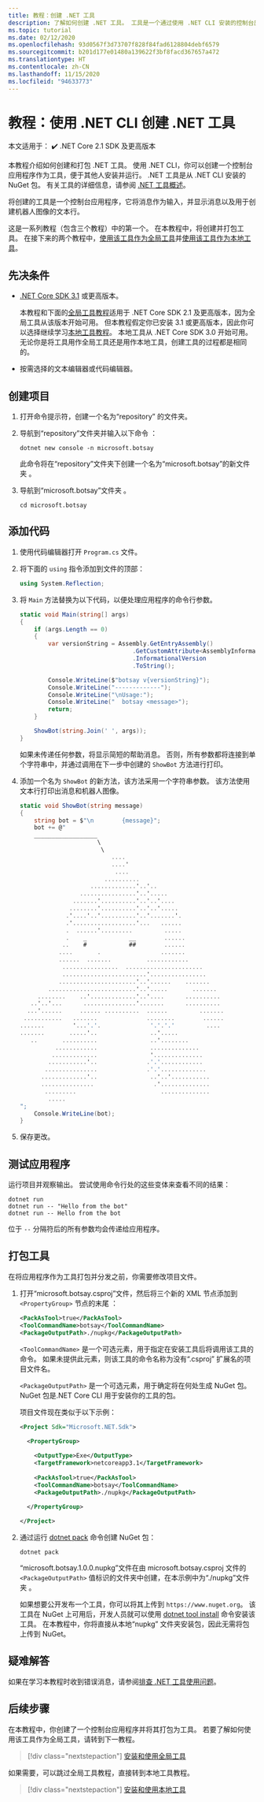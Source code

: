 ```yaml
---
title: 教程：创建 .NET 工具
description: 了解如何创建 .NET 工具。 工具是一个通过使用 .NET CLI 安装的控制台应用程序。
ms.topic: tutorial
ms.date: 02/12/2020
ms.openlocfilehash: 93d0567f3d73707f828f84fad6128804debf6579
ms.sourcegitcommit: b201d177e01480a139622f3bf8facd367657a472
ms.translationtype: HT
ms.contentlocale: zh-CN
ms.lasthandoff: 11/15/2020
ms.locfileid: "94633773"
---
```

# <a name="tutorial-create-a-net-tool-using-the-net-cli"></a>教程：使用 .NET CLI 创建 .NET 工具

 本文适用于： ✔️ .NET Core 2.1 SDK 及更高版本

本教程介绍如何创建和打包 .NET 工具。 使用 .NET CLI，你可以创建一个控制台应用程序作为工具，便于其他人安装并运行。 .NET 工具是从 .NET CLI 安装的 NuGet 包。 有关工具的详细信息，请参阅 [.NET 工具概述](global-tools.md)。

将创建的工具是一个控制台应用程序，它将消息作为输入，并显示消息以及用于创建机器人图像的文本行。

这是一系列教程（包含三个教程）中的第一个。 在本教程中，将创建并打包工具。 在接下来的两个教程中，[使用该工具作为全局工具](global-tools-how-to-use.md)并[使用该工具作为本地工具](local-tools-how-to-use.md)。

## <a name="prerequisites"></a>先决条件

- [.NET Core SDK 3.1](https://dotnet.microsoft.com/download) 或更高版本。

  本教程和下面的[全局工具教程](global-tools-how-to-use.md)适用于 .NET Core SDK 2.1 及更高版本，因为全局工具从该版本开始可用。 但本教程假定你已安装 3.1 或更高版本，因此你可以选择继续学习[本地工具教程](local-tools-how-to-use.md)。 本地工具从 .NET Core SDK 3.0 开始可用。 无论你是将工具用作全局工具还是用作本地工具，创建工具的过程都是相同的。
  
- 按需选择的文本编辑器或代码编辑器。

## <a name="create-a-project"></a>创建项目

1. 打开命令提示符，创建一个名为“repository”  的文件夹。

1. 导航到“repository”文件夹并输入以下命令  ：

   ```dotnetcli
   dotnet new console -n microsoft.botsay
   ```

   此命令将在“repository”文件夹下创建一个名为“microsoft.botsay”的新文件夹   。

1. 导航到“microsoft.botsay”文件夹  。

   ```console
   cd microsoft.botsay
   ```

## <a name="add-the-code"></a>添加代码

1. 使用代码编辑器打开 `Program.cs` 文件。

1. 将下面的 `using` 指令添加到文件的顶部：

   ```csharp
   using System.Reflection;
   ```

1. 将 `Main` 方法替换为以下代码，以便处理应用程序的命令行参数。

   ```csharp
   static void Main(string[] args)
   {
       if (args.Length == 0)
       {
           var versionString = Assembly.GetEntryAssembly()
                                   .GetCustomAttribute<AssemblyInformationalVersionAttribute>()
                                   .InformationalVersion
                                   .ToString();

           Console.WriteLine($"botsay v{versionString}");
           Console.WriteLine("-------------");
           Console.WriteLine("\nUsage:");
           Console.WriteLine("  botsay <message>");
           return;
       }

       ShowBot(string.Join(' ', args));
   }
   ```

   如果未传递任何参数，将显示简短的帮助消息。 否则，所有参数都将连接到单个字符串中，并通过调用在下一步中创建的 `ShowBot` 方法进行打印。

1. 添加一个名为 `ShowBot` 的新方法，该方法采用一个字符串参数。 该方法使用文本行打印出消息和机器人图像。

   ```csharp
   static void ShowBot(string message)
   {
       string bot = $"\n        {message}";
       bot += @"
       __________________
                         \
                          \
                             ....
                             ....'
                              ....
                           ..........
                       .............'..'..
                    ................'..'.....
                  .......'..........'..'..'....
                 ........'..........'..'..'.....
                .'....'..'..........'..'.......'.
                .'..................'...   ......
                .  ......'.........         .....
                .    _            __        ......
               ..    #            ##        ......
              ....       .                 .......
              ......  .......          ............
               ................  ......................
               ........................'................
              ......................'..'......    .......
           .........................'..'.....       .......
        ........    ..'.............'..'....      ..........
      ..'..'...      ...............'.......      ..........
     ...'......     ...... ..........  ......         .......
    ...........   .......              ........        ......
   .......        '...'.'.              '.'.'.'         ....
   .......       .....'..               ..'.....
      ..       ..........               ..'........
             ............               ..............
            .............               '..............
           ...........'..              .'.'............
          ...............              .'.'.............
         .............'..               ..'..'...........
         ...............                 .'..............
          .........                        ..............
           .....
   ";
       Console.WriteLine(bot);
   }
   ```

1. 保存更改。

## <a name="test-the-application"></a>测试应用程序

运行项目并观察输出。 尝试使用命令行处的这些变体来查看不同的结果：

```dotnetcli
dotnet run
dotnet run -- "Hello from the bot"
dotnet run -- Hello from the bot
```

位于 `--` 分隔符后的所有参数均会传递给应用程序。

## <a name="package-the-tool"></a>打包工具

在将应用程序作为工具打包并分发之前，你需要修改项目文件。

1. 打开“microsoft.botsay.csproj”文件，然后将三个新的 XML 节点添加到 `<PropertyGroup>` 节点的末尾  ：

   ```xml
   <PackAsTool>true</PackAsTool>
   <ToolCommandName>botsay</ToolCommandName>
   <PackageOutputPath>./nupkg</PackageOutputPath>
   ```

   `<ToolCommandName>` 是一个可选元素，用于指定在安装工具后将调用该工具的命令。 如果未提供此元素，则该工具的命令名称为没有“.csproj”  扩展名的项目文件名。

   `<PackageOutputPath>` 是一个可选元素，用于确定将在何处生成 NuGet 包。 NuGet 包是.NET Core CLI 用于安装你的工具的包。

   项目文件现在类似于以下示例：

   ```xml
   <Project Sdk="Microsoft.NET.Sdk">
  
     <PropertyGroup>

       <OutputType>Exe</OutputType>
       <TargetFramework>netcoreapp3.1</TargetFramework>
  
       <PackAsTool>true</PackAsTool>
       <ToolCommandName>botsay</ToolCommandName>
       <PackageOutputPath>./nupkg</PackageOutputPath>
  
     </PropertyGroup>

   </Project>
   ```

1. 通过运行 [dotnet pack](dotnet-pack.md) 命令创建 NuGet 包：

   ```dotnetcli
   dotnet pack
   ```

   “microsoft.botsay.1.0.0.nupkg”文件在由 microsoft.botsay.csproj 文件的 `<PackageOutputPath>` 值标识的文件夹中创建，在本示例中为“./nupkg”文件夹    。
  
   如果想要公开发布一个工具，你可以将其上传到 `https://www.nuget.org`。 该工具在 NuGet 上可用后，开发人员就可以使用 [dotnet tool install](dotnet-tool-install.md) 命令安装该工具。 在本教程中，你将直接从本地“nupkg”  文件夹安装包，因此无需将包上传到 NuGet。

## <a name="troubleshoot"></a>疑难解答

如果在学习本教程时收到错误消息，请参阅[排查 .NET 工具使用问题](troubleshoot-usage-issues.md)。

## <a name="next-steps"></a>后续步骤

在本教程中，你创建了一个控制台应用程序并将其打包为工具。 若要了解如何使用该工具作为全局工具，请转到下一教程。

> [!div class="nextstepaction"]
> [安装和使用全局工具](global-tools-how-to-use.md)

如果需要，可以跳过全局工具教程，直接转到本地工具教程。

> [!div class="nextstepaction"]
> [安装和使用本地工具](local-tools-how-to-use.md)
